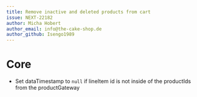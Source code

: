 ```yaml
---
title: Remove inactive and deleted products from cart
issue: NEXT-22182
author: Micha Hobert
author_email: info@the-cake-shop.de
author_github: Isengo1989
---
```

# Core
* Set dataTimestamp to `null` if lineItem id is not inside of the productIds from the productGateway
